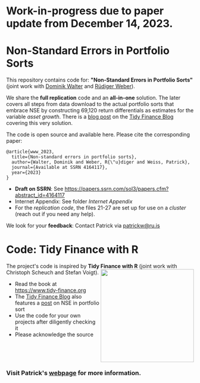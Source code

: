 # Work-in-progress due to paper update from December 14, 2023.

# Non-Standard Errors in Portfolio Sorts

This repository contains code for: **"Non-Standard Errors in Portfolio Sorts"** (joint work with [Dominik Walter](https://sites.google.com/view/dominikwalter/startseite) and [Rüdiger Weber](https://sites.google.com/site/ruedigercweber/)). 

We share the **full replication** code and an **all-in-one** solution. The later covers all steps from data download to the actual portfolio sorts that embrace NSE by constructing 69,120 return differentials as estimates for the variable *asset growth*. There is a [blog post](https://www.tidy-finance.org/blog/nse-portfolio-sorts/index.html) on the [Tidy Finance Blog](https://www.tidy-finance.org/blog.html) covering this very solution.

The code is open source and available here. Please cite the corresponding paper:

```
@article{www_2023,
  title={Non-standard errors in portfolio sorts},
  author={Walter, Dominik and Weber, R{\"u}diger and Weiss, Patrick},
  journal={Available at SSRN 4164117},
  year={2023}
}
```

- **Draft on SSRN**: See https://papers.ssrn.com/sol3/papers.cfm?abstract_id=4164117
- Internet Appendix: See folder *Internet Appendix*
- For the *replication code*, the files 21-27 are set up for use on a *cluster* (reach out if you need any help).

We look for your **feedback**: Contact Patrick via [patrickw@ru.is](mailto:patrickw@ru.is?subject=[Github]%20NSEs%20in%20Portfolio%20Sorts)

# Code: Tidy Finance with R

The project's code is inspired by **Tidy Finance with R** [<img class="logo" src="https://www.tidy-finance.org/images/cover_book.jpg" align="right" style="width:250px;" />](https://www.tidy-finance.org)
(joint work with Christoph Scheuch and Stefan Voigt).

- Read the book at https://www.tidy-finance.org
- The [Tidy Finance Blog](https://www.tidy-finance.org/blog.html) also features a [post](https://www.tidy-finance.org/blog/nse-portfolio-sorts/index.html) on NSE in portfolio sort
- Use the code for your own projects after diligently checking it
- Please acknowledge the source


&nbsp;

&nbsp;

### Visit Patrick's [webpage](https://sites.google.com/view/patrick-weiss) for more information.
